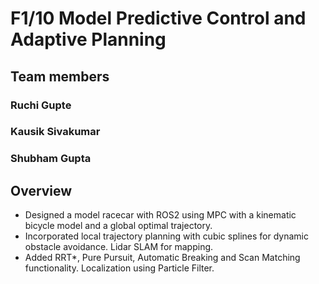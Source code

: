 # F1/10 Model Predictive Control and Adaptive Planning

## Team members
 ### Ruchi Gupte
 ### Kausik Sivakumar
 ### Shubham Gupta

## Overview
-	Designed a model racecar with ROS2 using MPC with a kinematic bicycle model and a global optimal trajectory.
-	Incorporated local trajectory planning with cubic splines for dynamic obstacle avoidance. Lidar SLAM for mapping.
-	Added RRT*, Pure Pursuit, Automatic Breaking and Scan Matching functionality. Localization using Particle Filter.

